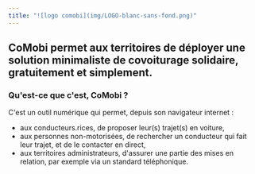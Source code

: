 ```yaml
---
title: "![logo comobi](img/LOGO-blanc-sans-fond.png)"
---
```


## CoMobi permet aux territoires de déployer une solution minimaliste de covoiturage solidaire, gratuitement et simplement.

### Qu'est-ce que c'est, CoMobi ?

C'est un outil numérique qui permet, depuis son navigateur internet :
- aux conducteurs.rices, de proposer leur(s) trajet(s) en voiture, 
- aux personnes non-motorisées, de rechercher un conducteur qui fait leur trajet, et de le contacter en direct,
- aux territoires administrateurs, d'assurer une partie des mises en relation, par exemple via un standard téléphonique.

